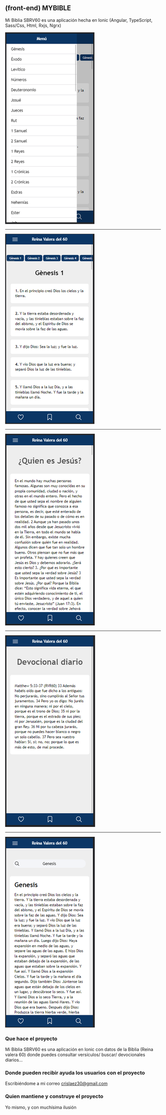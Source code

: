 ## (front-end) MYBIBLE

Mi Biblia SBRV60 es una aplicación hecha en Ionic (Angular, TypeScript, Sass/Css, Html, Rxjs, Ngrx)

<img src="https://github.com/crislaez/MyBible/blob/master/src/assets/images/foto_proyecto_1.PNG" />
<hr>
<img src="https://github.com/crislaez/MyBible/blob/master/src/assets/images/foto_proyecto_2.PNG" />
<hr>
<img src="https://github.com/crislaez/MyBible/blob/master/src/assets/images/foto_proyecto_3.PNG" />
<hr>
<img src="https://github.com/crislaez/MyBible/blob/master/src/assets/images/foto_proyecto_4.PNG" />
<hr>
<img src="https://github.com/crislaez/MyBible/blob/master/src/assets/images/foto_proyecto_5.PNG" />

### Que hace el proyecto

Mi Biblia SBRV60 es una aplicación en Ionic con datos de la Biblia (Reina valera 60) donde puedes consultar versículos/ buscar/ devocionales diarios...

### Donde pueden recibir ayuda los usuarios con el proyecto

Escribiéndome a mi correo crislaez30@gmail.com

### Quien mantiene y construye el proyecto

Yo mismo, y con muchísima ilusión
